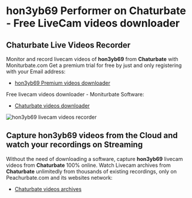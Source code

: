 # hon3yb69 Performer on Chaturbate - Free LiveCam videos downloader

## Chaturbate Live Videos Recorder

Monitor and record livecam videos of **hon3yb69** from **Chaturbate** with Moniturbate.com
Get a premium trial for free by just and only registering with your Email address:
* [hon3yb69 Premium videos downloader](https://moniturbate.com/request-demo-licence-key.html)

Free livecam videos downloader - Moniturbate Software:
* [Chaturbate videos downloader](https://moniturbate.com/moniturbate-download-software.html)

![hon3yb69 livecam videos recorder](https://peachurnet.com/templates/moniturbate-software.png)


## Capture hon3yb69 videos from the Cloud and watch your recordings on Streaming

Without the need of downloading a software, capture **hon3yb69** livecam videos from **Chaturbate** 100% online.
Watch Livecam archives from **Chaturbate** unlimitedly from thousands of existing recordings, only on Peachurbate.com and its websites network:
* [Chaturbate videos archives](https://peachurnet.com/)